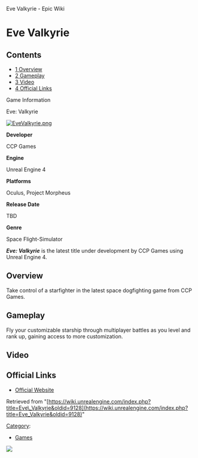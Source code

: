 Eve Valkyrie - Epic Wiki                    

Eve Valkyrie
============

Contents
--------

*   [1 Overview](#Overview)
*   [2 Gameplay](#Gameplay)
*   [3 Video](#Video)
*   [4 Official Links](#Official_Links)

Game Information

Eve: Valkyrie

[![EveValkyrie.png](https://d3ar1piqh1oeli.cloudfront.net/d/d6/EveValkyrie.png/240px-EveValkyrie.png)](/File:EveValkyrie.png)

**Developer**

CCP Games

**Engine**

Unreal Engine 4

**Platforms**

Oculus, Project Morpheus

**Release Date**

TBD

**Genre**

Space Flight-Simulator

_**Eve: Valkyrie**_ is the latest title under development by CCP Games using Unreal Engine 4.

Overview
--------

Take control of a starfighter in the latest space dogfighting game from CCP Games.

Gameplay
--------

Fly your customizable starship through multiplayer battles as you level and rank up, gaining access to more customization.

Video
-----

Official Links
--------------

*   [Official Website](http://evevalkyrie.com/)

Retrieved from "[https://wiki.unrealengine.com/index.php?title=Eve\_Valkyrie&oldid=9128](https://wiki.unrealengine.com/index.php?title=Eve_Valkyrie&oldid=9128)"

[Category](/Special:Categories "Special:Categories"):

*   [Games](/Category:Games "Category:Games")

  ![](https://tracking.unrealengine.com/track.png)